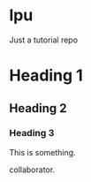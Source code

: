 # lpu
Just a tutorial repo

# Heading 1
## Heading 2
### Heading 3

This is something.

collaborator.
